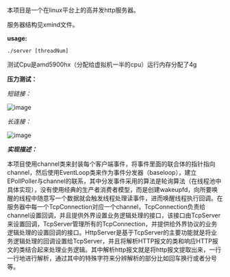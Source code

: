 本项目是一个在linux平台上的高并发http服务器。

服务器结构见xmind文件。

**usage:**

```shell
./server [threadNum]
```

测试Cpu是amd5900hx（分配给虚拟机一半的cpu）运行内存分配了4g

**压力测试：**

*短链接：*

![image](https://github.com/hollowcode1/Webserver-Reactor/assets/122421971/9207dace-253a-47fa-ae8e-2011b1903bdb)


*长连接：*

![image](https://github.com/hollowcode1/Webserver-Reactor/assets/122421971/bb33497c-565c-4383-b806-1e5c81dbf0a6)

***实现描述：***



本项目使用channel类来封装每个客户端事件，将事件里面的联合体的指针指向channel，然后使用EventLoop类来作为事件分发器（baseloop），建立EPollPoller与channel的联系，其中分发事件采用的算法是轮询算法（在线程池中具体实现），没有使用经典的生产者消费者模型，而是创建wakeupfd，向所要唤醒的线程中随意写一个数据就会触发线程处理读事件，进而唤醒线程执行回调。在服务器中每一个TcpConnection对应一个channel，TcpConnection负责给channel设置回调，并且提供外界设置业务逻辑处理的接口，该接口由TcpServer来设置回调，TcpServer管理所有的TcpConnection，并提供给外界协议的业务逻辑处理的设置回调的接口。HttpServer是基于TcpServer的主要功能就是将业务逻辑处理的回调设置给TcpServer，并且将解析HTTP报文的类和响应HTTP报文的类结合起来处理业务逻辑。其中解析http报文就是将http报文提取出来，一行一行地进行解析，通过其中的特殊字符来分辨解析的部分比如回车换行或者分号等。
